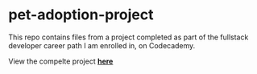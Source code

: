 # pet-adoption-project
This repo contains files from a project completed as part of the fullstack developer career path I am enrolled in, on Codecademy. 

View the compelte project **[here](https://adoption-pet-project-oct2023.netlify.app/)**
